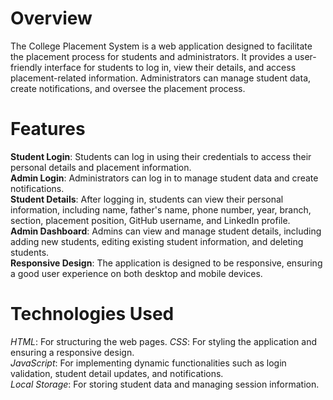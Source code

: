 # Overview
The College Placement System is a web application designed to facilitate the placement process for students and administrators. It provides a user-friendly interface for students to log in, view their details, and access placement-related information. Administrators can manage student data, create notifications, and oversee the placement process.

# Features
**Student Login**: Students can log in using their credentials to access their personal details and placement information.  
**Admin Login**: Administrators can log in to manage student data and create notifications.  
**Student Details**: After logging in, students can view their personal information, including name, father's name, phone number, year, branch, section, placement position, GitHub username, and LinkedIn profile.  
**Admin Dashboard**: Admins can view and manage student details, including adding new students, editing existing student information, and deleting students.  
**Responsive Design**: The application is designed to be responsive, ensuring a good user experience on both desktop and mobile devices.  

# Technologies Used
*HTML*: For structuring the web pages.
*CSS*: For styling the application and ensuring a responsive design.  
*JavaScript*: For implementing dynamic functionalities such as login validation, student detail updates, and notifications.  
*Local Storage*: For storing student data and managing session information.
